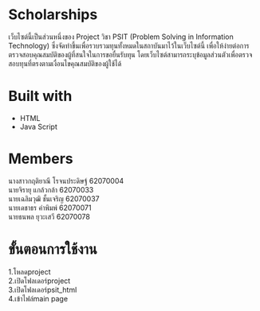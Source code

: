 # Scholarships
เว็บไซต์นี้เป็นส่วนหนึ่งของ Project วิชา PSIT (Problem Solving in Information Technology) ซึ่งจัดทำขึ้นเพื่อรวบรวมทุนทั้งหมดในสถาบันมาไว้ในเว็บไซต์นี้ เพื่อให้ง่ายต่อการตรวจสอบคุณสมบัติของผู้ที่สนใจในการขอยื่นรับทุน โดยเว็บไซต์สามารถระบุข้อมูลส่วนตัวเพื่อตรวจสอบทุนที่ตรงตามเงื่อนไขคุณสมบัติของผู้ใช้ได้<br>
# Built with
- HTML
- Java Script
# Members
นางสาวกฤติยาณี โรจนประดิษฐ์   62070004<br>
นายจิรายุ       แกล้วกล้า     62070033<br>
นายเฉลิมวุฒิ    ชั้นเจริญ      62070037<br>
นายเดชาธร คำพิมพ์         62070071<br>
นายธนพล ยุวะเสวี 62070078<br>
# ขั้นตอนการใช้งาน
1.โหลดproject<br>
2.เปิดโฟลเดอร์project<br>
3.เปิดโฟลเดอร์psit_html<br>
4.เข้าไฟล์main page<br>

